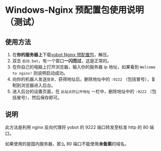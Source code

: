# Windows-Nginx 预配置包使用说明（测试）

## 使用方法

1. 在**你的服务器上**下载[yobot Nginx 预配置包](https://yobot.lanzous.com/iczvp8b)，解压。
1. 双击 `启动.bat`，有一个窗口**一闪而过**，这是正常的。
1. 在你自己的电脑上打开浏览器，输入你的服务器 ip 地址，如果看到 `Welcome to nginx!` 则说明启动成功。
1. 向你的机器人发送`登录`，获得地址后，删除地址中的 `:9222` （包括冒号），复制到浏览器进入后台。
1. 进入后台的设置页面，在 `此站点的公开地址` 一栏中，删除地址中的 `:9222` （包括冒号），然后保存即可。

## 说明

此方法是利用 nginx 反向代理将 yobot 的 9222 端口转发至标准 http 的 80 端口。

如果使用的是国内服务器，那么 80 端口不能使用**未备案**的域名。
